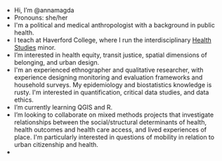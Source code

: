 - Hi, I’m @annamagda
- Pronouns: she/her 
- I'm a political and medical anthropologist with a background in public health.
- I teach at Haverford College, where I run the interdisciplinary <a href="https://www.haverford.edu/health-studies">Health Studies</a> minor.   
- I’m interested in health equity, transit justice, spatial dimensions of belonging, and urban design.  
- I'm an experienced ethnographer and qualitative researcher, with experience designing monitoring and evaluation frameworks and household surveys. My epidemiology and biostatistics knowledge is rusty. I'm interested in quantification, critical data studies, and data ethics.  
- I’m currently learning QGIS and R.  
- I’m looking to collaborate on mixed methods projects that investigate relationships between the social/structural determinants of health, health outcomes and health care access, and lived experiences of place. I'm particularly interested in questions of mobility in relation to urban citizenship and health.
- 

<!---
annamagda/annamagda is a ✨ special ✨ repository because its `README.md` (this file) appears on your GitHub profile.
You can click the Preview link to take a look at your changes.
- How to reach me: annamwest@gmail.com 

--->

